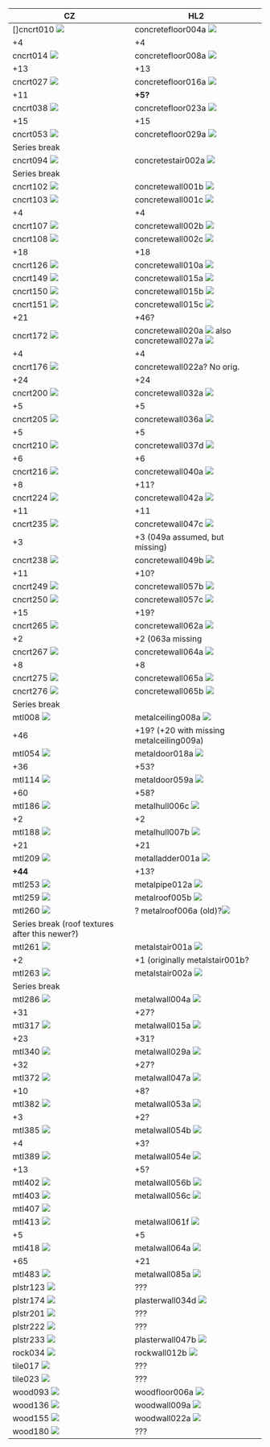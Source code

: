 CZ | HL2
--- | ---
[]cncrt010  ![](Topic/VCC/Assets/cncrt010_result.png) | concretefloor004a ![](Topic/VCC/Assets/concretefloor004a.png)
+4|+4
cncrt014  ![](Topic/VCC/Assets/cncrt014_result.png)| concretefloor008a ![](Topic/VCC/Assets/concretefloor008a.png)
+13|+13
cncrt027 ![](Topic/VCC/Assets/cncrt027_result.png)| concretefloor016a ![](Topic/VCC/Assets/concretefloor016a.png)
+11|**+5?**
cncrt038 ![](Topic/VCC/Assets/cncrt038_result.png)| concretefloor023a ![](Topic/VCC/Assets/concretefloor023a.png)
+15|+15
cncrt053 ![](Topic/VCC/Assets/cncrt053_result.png)| concretefloor029a ![](Topic/VCC/Assets/concretefloor029a.png)
Series break|
cncrt094 ![](Topic/VCC/Assets/cncrt094_result.png)|concretestair002a ![](Topic/VCC/Assets/concretestair002a.png)
Series break|
cncrt102 ![](Topic/VCC/Assets/cncrt102_result.png)|concretewall001b ![](concretewall001b%201.png)
cncrt103 ![](Topic/VCC/Assets/cncrt103_result.png)|concretewall001c ![](Topic/VCC/Assets/concretewall001c.png)
+4|+4
cncrt107 ![](Topic/VCC/Assets/cncrt107_result.png)|concretewall002b ![](concretewall002b.png)
cncrt108 ![](Topic/VCC/Assets/cncrt108_result.png)|concretewall002c ![](concretewall002c.png)
+18|+18
cncrt126 ![](cncrt126_result.png)|concretewall010a ![](concretewall010a.png)
cncrt149 ![](cncrt149_result.png)|concretewall015a ![](concretewall015a.png)
cncrt150 ![](cncrt150_result.png)|concretewall015b ![](concretewall015b.png)
cncrt151 ![](cncrt151_result.png)|concretewall015c ![](concretewall015c.png)
+21|+46?
cncrt172 ![](cncrt172_result.png)|concretewall020a ![](dev_concretewall020a.png) also <br> concretewall027a ![](concretewall027a.png)
+4|+4
cncrt176 ![](cncrt176_result.png)| concretewall022a? No orig.
+24 | +24
cncrt200 ![](cncrt200_result.png)|concretewall032a ![](concretewall032a.png)
+5|+5
cncrt205 ![](cncrt205_result.png)|concretewall036a ![](concretewall036a.png)
+5|+5
cncrt210 ![](cncrt210_result.png)|concretewall037d ![](concretewall037d.png)
+6|+6
cncrt216 ![](cncrt216_result.png)|concretewall040a ![](concretewall040a.png)
+8|+11?
cncrt224 ![](cncrt224_result.png)|concretewall042a ![](concretewall042a.png)
+11|+11
cncrt235 ![](cncrt235_result.png)|concretewall047c ![](concretewall047c.png)
+3|+3 (049a assumed, but missing)
cncrt238 ![](cncrt238_result.png)|concretewall049b ![](concretewall049b.png)
+11|+10?
cncrt249 ![](cncrt249_result.png)|concretewall057b ![](concretewall057b.png)
cncrt250 ![](cncrt250_result.png)|concretewall057c ![](concretewall057c.png)
+15|+19?
cncrt265 ![](cncrt265_result.png)|concretewall062a ![](concretewall062a.png)
+2|+2 (063a missing
cncrt267 ![](cncrt267_result.png)|concretewall064a ![](concretewall064a.png)
+8|+8
cncrt275 ![](cncrt275_result.png)|concretewall065a ![](concretewall065a.png)
cncrt276 ![](cncrt276_result.png)|concretewall065b ![](concretewall065b.png)
Series break|
mtl008 ![](mtl008_result.png)|metalceiling008a ![](metalceiling008a.png)
+46|+19? (+20 with missing metalceiling009a)
mtl054 ![](mtl054_result.png)|metaldoor018a ![](metaldoor018a.png)
+36|+53?
mtl114 ![](mtl114_result.png)|metaldoor059a ![](metaldoor059a.png)
+60|+58?
mtl186 ![](mtl186_result.png)|metalhull006c ![](metalhull006c.png)
+2|+2
mtl188 ![](mtl188_result.png)|metalhull007b ![](metalhull007b%201.png)
+21|+21
mtl209 ![](mtl209_result.png)|metalladder001a ![](metalladder001a.png)
**+44**|+13?
mtl253 ![](mtl253_result.png)|metalpipe012a ![](metalpipe012a.png)
mtl259 ![](mtl259_result.png)|metalroof005b ![](metalroof005b.png)
mtl260 ![](mtl260_result.png)| ? metalroof006a (old)?![](metalroof006a_height.png)
Series break (roof textures after this newer?)|
mtl261 ![](mtl261_result.png)|metalstair001a ![](metalstair001a.png)
+2|+1 (originally metalstair001b?
mtl263 ![](mtl263_result.png)|metalstair002a ![](metalstair002a.png)
Series break|
mtl286 ![](mtl286_result.png)|metalwall004a ![](metalwall004a.png)
+31|+27?
mtl317 ![](mtl317_result.png)|metalwall015a ![](metalwall015a.png)
+23|+31?
mtl340 ![](mtl340_result.png)|metalwall029a ![](metalwall029a%201.png)
+32|+27?
mtl372 ![](mtl372_result.png)|metalwall047a ![](metalwall047a.png) 
+10|+8?
mtl382 ![](mtl382_result.png)|metalwall053a ![](metalwall053a.png)
+3|+2?
mtl385 ![](mtl385_result.png)|metalwall054b ![](metalwall054b.png)
+4|+3?
mtl389 ![](mtl389_result.png)|metalwall054e ![](metalwall054e.png)
+13|+5?
mtl402 ![](mtl402_result.png)|metalwall056b ![](metalwall056b.png)
mtl403 ![](mtl403_result.png)|metalwall056c ![](metalwall056c.png)
mtl407 ![](mtl407_result.png)| 
mtl413 ![](mtl413_result%201.png)|metalwall061f ![](metalwall061f.png)
+5|+5
mtl418 ![](mtl418_result%201.png)|metalwall064a ![](metalwall064a.png)
+65|+21
mtl483 ![](mtl483_result.png)|metalwall085a ![](metalwall085a.png)
plstr123 ![](plstr123_result.png)| ???
plstr174 ![](plstr174_result%201.png)|plasterwall034d ![](plasterwall034d.png)
plstr201 ![](plstr201_result.png)| ???
plstr222 ![](plstr222_result.png)| ???
plstr233 ![](plstr233_result.png)|plasterwall047b ![](plasterwall047b.png)
rock034 ![](rock034_result.png)|rockwall012b ![](rockwall012b.png)
tile017 ![](tile017_result.png)| ???
tile023 ![](tile023_result.png)| ???
wood093 ![](wood093_result.png)|woodfloor006a ![](woodfloor006a.png)
wood136 ![](wood136_result.png)|woodwall009a ![](woodwall009a.png)
wood155 ![](wood155_result.png)|woodwall022a ![](woodwall022a.png)
wood180 ![](wood180_result.png)| ???
